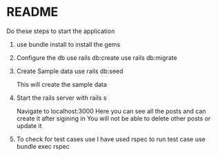 # README

Do these steps to start the application


1. use bundle install to install the gems

2. Configure the db 
   use rails db:create
   use rails db:migrate

3. Create Sample data
	use rails db:seed

	This will create the sample data

4. Start the rails server  with rails s

   Navigate to localhost:3000
   Here you can see all the posts and can create it after sigining in
   You will not be able to delete other posts or update it



5. To check for test cases use 
    I have used rspec 
    to run test case
    use bundle exec rspec
